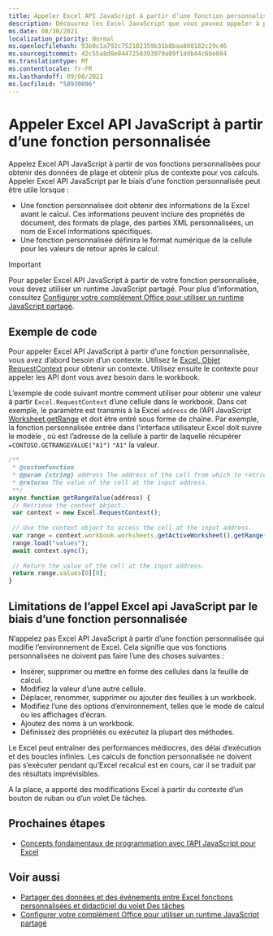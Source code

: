```yaml
---
title: Appeler Excel API JavaScript à partir d’une fonction personnalisée
description: Découvrez les Excel JavaScript que vous pouvez appeler à partir de votre fonction personnalisée.
ms.date: 08/30/2021
localization_priority: Normal
ms.openlocfilehash: 93b0c1a792c752102359b31b8baa808182c29c46
ms.sourcegitcommit: 42c55a8d8e0447258393979a09f1ddb44c6be884
ms.translationtype: MT
ms.contentlocale: fr-FR
ms.lasthandoff: 09/08/2021
ms.locfileid: "58939096"
---
```

# <a name="call-excel-javascript-apis-from-a-custom-function"></a>Appeler Excel API JavaScript à partir d’une fonction personnalisée

Appelez Excel API JavaScript à partir de vos fonctions personnalisées pour obtenir des données de plage et obtenir plus de contexte pour vos calculs. Appeler Excel API JavaScript par le biais d’une fonction personnalisée peut être utile lorsque :

- Une fonction personnalisée doit obtenir des informations de la Excel avant le calcul. Ces informations peuvent inclure des propriétés de document, des formats de plage, des parties XML personnalisées, un nom de Excel informations spécifiques.
- Une fonction personnalisée définira le format numérique de la cellule pour les valeurs de retour après le calcul.

> [!IMPORTANT]
> Pour appeler Excel API JavaScript à partir de votre fonction personnalisée, vous devez utiliser un runtime JavaScript partagé. Pour plus d’information, consultez [Configurer votre complément Office pour utiliser un runtime JavaScript partagé](../develop/configure-your-add-in-to-use-a-shared-runtime.md).

## <a name="code-sample"></a>Exemple de code

Pour appeler Excel API JavaScript à partir d’une fonction personnalisée, vous avez d’abord besoin d’un contexte. Utilisez le [Excel. Objet RequestContext](/javascript/api/excel/excel.requestcontext) pour obtenir un contexte. Utilisez ensuite le contexte pour appeler les API dont vous avez besoin dans le workbook.

L’exemple de code suivant montre comment utiliser pour obtenir une valeur à partir `Excel.RequestContext` d’une cellule dans le workbook. Dans cet exemple, le paramètre est transmis à la Excel `address` de l’API JavaScript [Worksheet.getRange](/javascript/api/excel/excel.worksheet#getRange_address_) et doit être entré sous forme de chaîne. Par exemple, la fonction personnalisée entrée dans l’interface utilisateur Excel doit suivre le modèle , où est l’adresse de la cellule à partir de laquelle récupérer `=CONTOSO.GETRANGEVALUE("A1")` `"A1"` la valeur.

```JavaScript
/**
 * @customfunction
 * @param {string} address The address of the cell from which to retrieve the value.
 * @returns The value of the cell at the input address.
 **/
async function getRangeValue(address) {
 // Retrieve the context object. 
 var context = new Excel.RequestContext();
 
 // Use the context object to access the cell at the input address. 
 var range = context.workbook.worksheets.getActiveWorksheet().getRange(address);
 range.load("values");
 await context.sync();
 
 // Return the value of the cell at the input address.
 return range.values[0][0];
}
```

## <a name="limitations-of-calling-excel-javascript-apis-through-a-custom-function"></a>Limitations de l’appel Excel api JavaScript par le biais d’une fonction personnalisée

N’appelez pas Excel API JavaScript à partir d’une fonction personnalisée qui modifie l’environnement de Excel. Cela signifie que vos fonctions personnalisées ne doivent pas faire l’une des choses suivantes :

- Insérer, supprimer ou mettre en forme des cellules dans la feuille de calcul.
- Modifiez la valeur d’une autre cellule.
- Déplacer, renommer, supprimer ou ajouter des feuilles à un workbook.
- Modifiez l’une des options d’environnement, telles que le mode de calcul ou les affichages d’écran.
- Ajoutez des noms à un workbook.
- Définissez des propriétés ou exécutez la plupart des méthodes.

Le Excel peut entraîner des performances médiocres, des délai d’exécution et des boucles infinies. Les calculs de fonction personnalisée ne doivent pas s’exécuter pendant qu’Excel recalcul est en cours, car il se traduit par des résultats imprévisibles.

A la place, a apporté des modifications Excel à partir du contexte d’un bouton de ruban ou d’un volet De tâches.

## <a name="next-steps"></a>Prochaines étapes

- [Concepts fondamentaux de programmation avec l’API JavaScript pour Excel](../reference/overview/excel-add-ins-reference-overview.md)

## <a name="see-also"></a>Voir aussi

- [Partager des données et des événements entre Excel fonctions personnalisées et didacticiel du volet Des tâches](../tutorials/share-data-and-events-between-custom-functions-and-the-task-pane-tutorial.md)
- [Configurer votre complément Office pour utiliser un runtime JavaScript partagé](../develop/configure-your-add-in-to-use-a-shared-runtime.md)
